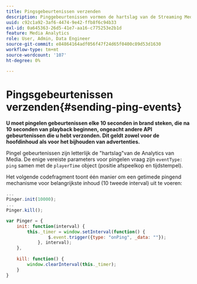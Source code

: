 ```yaml
---
title: Pingsgebeurtenissen verzenden
description: Pinggebeurtenissen vormen de hartslag van de Streaming Media Analytics. Leer hoe te om een getimed te verzenden pingelt voor belangrijkste inhoud of en het volgen van advertenties.
uuid: c92c1a92-3af6-4474-9e42-ffb8f6c94b33
exl-id: 0a645363-26d5-41e7-aa16-c775253e2b1d
feature: Media Analytics
role: User, Admin, Data Engineer
source-git-commit: e84864164adf056f47f24d65f0400c89d53d1630
workflow-type: tm+mt
source-wordcount: '107'
ht-degree: 0%

---
```


# Pingsgebeurtenissen verzenden{#sending-ping-events}

**U moet pingelen gebeurtenissen elke 10 seconden in brand steken, die na 10 seconden van playback beginnen, ongeacht andere API gebeurtenissen die u hebt verzonden. Dit geldt zowel voor de hoofdinhoud als voor het bijhouden van advertenties.**

Pingel gebeurtenissen zijn letterlijk de &quot;hartslag&quot;van de Analytics van Media. De enige vereiste parameters voor pingelen vraag zijn `eventType: ping` samen met de `playerTime` object (positie afspeelkop en tijdstempel).

Het volgende codefragment toont één manier om een getimede pingend mechanisme voor belangrijkste inhoud (10 tweede interval) uit te voeren:

```js
... 
Pinger.init(10000); 
... 
Pinger.kill();

var Pinger = { 
    init: function(interval) { 
        this._timer = window.setInterval(function() { 
                $.event.trigger({type: "onPing", _data: ""}); 
            }, interval); 
    }, 
     
    kill: function() { 
        window.clearInterval(this._timer); 
    } 
}
```
